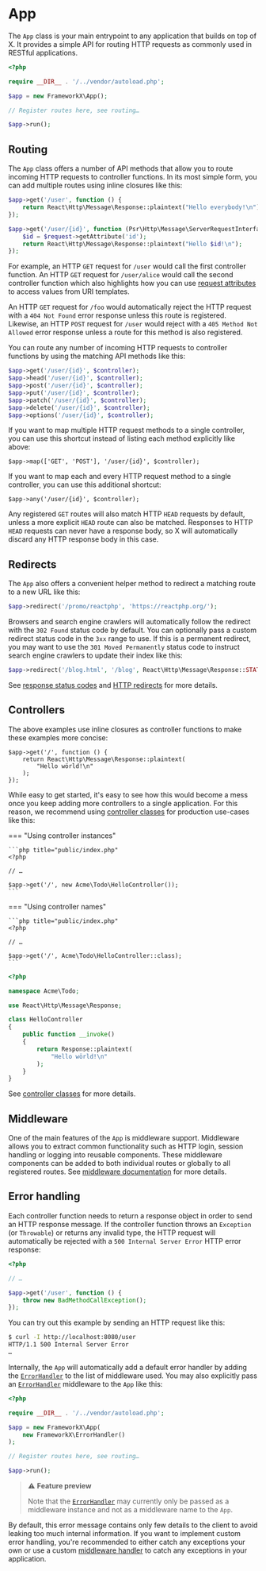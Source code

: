# App

The `App` class is your main entrypoint to any application that builds on top of X.
It provides a simple API for routing HTTP requests as commonly used in RESTful applications.

```php title="public/index.php"
<?php

require __DIR__ . '/../vendor/autoload.php';

$app = new FrameworkX\App();

// Register routes here, see routing…

$app->run();
```

## Routing

The `App` class offers a number of API methods that allow you to route incoming
HTTP requests to controller functions. In its most simple form, you can add
multiple routes using inline closures like this:

```php
$app->get('/user', function () {
    return React\Http\Message\Response::plaintext("Hello everybody!\n");
});

$app->get('/user/{id}', function (Psr\Http\Message\ServerRequestInterface $request) {
    $id = $request->getAttribute('id');
    return React\Http\Message\Response::plaintext("Hello $id!\n");
});
```

For example, an HTTP `GET` request for `/user` would call the first controller
function.
An HTTP `GET` request for `/user/alice` would call the second controller function
which also highlights how you can use [request attributes](request.md#attributes)
to access values from URI templates.

An HTTP `GET` request for `/foo` would automatically reject the HTTP request with
a `404 Not Found` error response unless this route is registered.
Likewise, an HTTP `POST` request for `/user` would reject with a `405 Method Not
Allowed` error response unless a route for this method is also registered.

You can route any number of incoming HTTP requests to controller functions by
using the matching API methods like this:

```php
$app->get('/user/{id}', $controller);
$app->head('/user/{id}', $controller);
$app->post('/user/{id}', $controller);
$app->put('/user/{id}', $controller);
$app->patch('/user/{id}', $controller);
$app->delete('/user/{id}', $controller);
$app->options('/user/{id}', $controller);
```

If you want to map multiple HTTP request methods to a single controller, you can
use this shortcut instead of listing each method explicitly like above:

```
$app->map(['GET', 'POST'], '/user/{id}', $controller);
```

If you want to map each and every HTTP request method to a single controller,
you can use this additional shortcut:

```
$app->any('/user/{id}', $controller);
```

Any registered `GET` routes will also match HTTP `HEAD` requests by default,
unless a more explicit `HEAD` route can also be matched. Responses to HTTP `HEAD`
requests can never have a response body, so X will automatically discard any
HTTP response body in this case.

## Redirects

The `App` also offers a convenient helper method to redirect a matching route to
a new URL like this:

```php
$app->redirect('/promo/reactphp', 'https://reactphp.org/');
```

Browsers and search engine crawlers will automatically follow the redirect with
the `302 Found` status code by default. You can optionally pass a custom redirect
status code in the `3xx` range to use. If this is a permanent redirect, you may
want to use the `301 Moved Permanently` status code to instruct search engine
crawlers to update their index like this:

```php
$app->redirect('/blog.html', '/blog', React\Http\Message\Response::STATUS_MOVED_PERMANENTLY);
```

See [response status codes](response.md#status-codes) and [HTTP redirects](response.md#http-redirects)
for more details.

## Controllers

The above examples use inline closures as controller functions to make these
examples more concise: 

```
$app->get('/', function () {
    return React\Http\Message\Response::plaintext(
        "Hello wörld!\n"
    );
});
```

While easy to get started, it's easy to see how this would become a mess once
you keep adding more controllers to a single application.
For this reason, we recommend using [controller classes](../best-practices/controllers.md)
for production use-cases like this:

=== "Using controller instances"

    ```php title="public/index.php"
    <?php

    // …

    $app->get('/', new Acme\Todo\HelloController());
    ```

=== "Using controller names"

    ```php title="public/index.php"
    <?php

    // …

    $app->get('/', Acme\Todo\HelloController::class);
    ```

<!-- -->

```php title="src/HelloController.php"
<?php

namespace Acme\Todo;

use React\Http\Message\Response;

class HelloController
{
    public function __invoke()
    {
        return Response::plaintext(
            "Hello wörld!\n"
        );
    }
}
```

See [controller classes](../best-practices/controllers.md) for more details.

## Middleware

One of the main features of the `App` is middleware support.
Middleware allows you to extract common functionality such as HTTP login, session handling or logging into reusable components.
These middleware components can be added to both individual routes or globally to all registered routes.
See [middleware documentation](middleware.md) for more details.

## Error handling

Each controller function needs to return a response object in order to send
an HTTP response message. If the controller function throws an `Exception` (or
`Throwable`) or returns any invalid type, the HTTP request will automatically be
rejected with a `500 Internal Server Error` HTTP error response:

```php
<?php

// …

$app->get('/user', function () {
    throw new BadMethodCallException();
});
```

You can try out this example by sending an HTTP request like this:

```bash hl_lines="2"
$ curl -I http://localhost:8080/user
HTTP/1.1 500 Internal Server Error
…
```

Internally, the `App` will automatically add a default error handler by adding
the [`ErrorHandler`](middleware.md#errorhandler) to the list of middleware used.
You may also explicitly pass an [`ErrorHandler`](middleware.md#errorhandler)
middleware to the `App` like this:

```php title="public/index.php"
<?php

require __DIR__ . '/../vendor/autoload.php';

$app = new FrameworkX\App(
    new FrameworkX\ErrorHandler()
);

// Register routes here, see routing…

$app->run();
```

> ⚠️ **Feature preview**
>
> Note that the [`ErrorHandler`](middleware.md#errorhandler) may currently only
> be passed as a middleware instance and not as a middleware name to the `App`.

By default, this error message contains only few details to the client to avoid
leaking too much internal information.
If you want to implement custom error handling, you're recommended to either
catch any exceptions your own or use a custom [middleware handler](middleware.md)
to catch any exceptions in your application.
